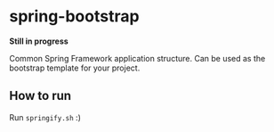 spring-bootstrap
================
**Still in progress**

Common Spring Framework application structure. Can be used as the bootstrap template for your project.

How to run
----------
Run `springify.sh` :)

